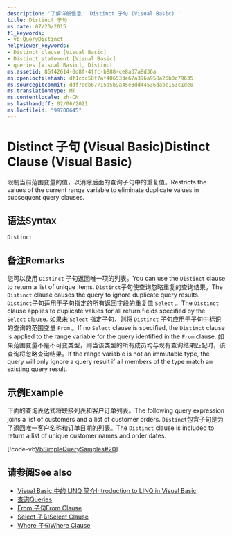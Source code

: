 ```yaml
---
description: '了解详细信息： Distinct 子句 (Visual Basic) '
title: Distinct 子句
ms.date: 07/20/2015
f1_keywords:
- vb.QueryDistinct
helpviewer_keywords:
- Distinct clause [Visual Basic]
- Distinct statement [Visual Basic]
- queries [Visual Basic], Distinct
ms.assetid: 86f42614-0d8f-4ffc-b888-ce8a37a8d36a
ms.openlocfilehash: df1cdc58f7af406533e67a396a958a26b0c79635
ms.sourcegitcommit: ddf7edb67715a5b9a45e3dd44536dabc153c1de0
ms.translationtype: MT
ms.contentlocale: zh-CN
ms.lasthandoff: 02/06/2021
ms.locfileid: "99700645"
---
```

# <a name="distinct-clause-visual-basic"></a><span data-ttu-id="38cce-103">Distinct 子句 (Visual Basic)</span><span class="sxs-lookup"><span data-stu-id="38cce-103">Distinct Clause (Visual Basic)</span></span>

<span data-ttu-id="38cce-104">限制当前范围变量的值，以消除后面的查询子句中的重复值。</span><span class="sxs-lookup"><span data-stu-id="38cce-104">Restricts the values of the current range variable to eliminate duplicate values in subsequent query clauses.</span></span>  
  
## <a name="syntax"></a><span data-ttu-id="38cce-105">语法</span><span class="sxs-lookup"><span data-stu-id="38cce-105">Syntax</span></span>  
  
```vb  
Distinct  
```  
  
## <a name="remarks"></a><span data-ttu-id="38cce-106">备注</span><span class="sxs-lookup"><span data-stu-id="38cce-106">Remarks</span></span>  

 <span data-ttu-id="38cce-107">您可以使用 `Distinct` 子句返回唯一项的列表。</span><span class="sxs-lookup"><span data-stu-id="38cce-107">You can use the `Distinct` clause to return a list of unique items.</span></span> <span data-ttu-id="38cce-108">`Distinct`子句使查询忽略重复的查询结果。</span><span class="sxs-lookup"><span data-stu-id="38cce-108">The `Distinct` clause causes the query to ignore duplicate query results.</span></span> <span data-ttu-id="38cce-109">`Distinct`子句适用于子句指定的所有返回字段的重复值 `Select` 。</span><span class="sxs-lookup"><span data-stu-id="38cce-109">The `Distinct` clause applies to duplicate values for all return fields specified by the `Select` clause.</span></span> <span data-ttu-id="38cce-110">如果未 `Select` 指定子句，则将 `Distinct` 子句应用于子句中标识的查询的范围变量 `From` 。</span><span class="sxs-lookup"><span data-stu-id="38cce-110">If no `Select` clause is specified, the `Distinct` clause is applied to the range variable for the query identified in the `From` clause.</span></span> <span data-ttu-id="38cce-111">如果范围变量不是不可变类型，则当该类型的所有成员均与现有查询结果匹配时，该查询将忽略查询结果。</span><span class="sxs-lookup"><span data-stu-id="38cce-111">If the range variable is not an immutable type, the query will only ignore a query result if all members of the type match an existing query result.</span></span>  
  
## <a name="example"></a><span data-ttu-id="38cce-112">示例</span><span class="sxs-lookup"><span data-stu-id="38cce-112">Example</span></span>  

 <span data-ttu-id="38cce-113">下面的查询表达式将联接列表和客户订单列表。</span><span class="sxs-lookup"><span data-stu-id="38cce-113">The following query expression joins a list of customers and a list of customer orders.</span></span> <span data-ttu-id="38cce-114">`Distinct`包含子句是为了返回唯一客户名称和订单日期的列表。</span><span class="sxs-lookup"><span data-stu-id="38cce-114">The `Distinct` clause is included to return a list of unique customer names and order dates.</span></span>  
  
 [!code-vb[VbSimpleQuerySamples#20](~/samples/snippets/visualbasic/VS_Snippets_VBCSharp/VbSimpleQuerySamples/VB/QuerySamples1.vb#20)]  
  
## <a name="see-also"></a><span data-ttu-id="38cce-115">请参阅</span><span class="sxs-lookup"><span data-stu-id="38cce-115">See also</span></span>

- [<span data-ttu-id="38cce-116">Visual Basic 中的 LINQ 简介</span><span class="sxs-lookup"><span data-stu-id="38cce-116">Introduction to LINQ in Visual Basic</span></span>](../../programming-guide/language-features/linq/introduction-to-linq.md)
- [<span data-ttu-id="38cce-117">查询</span><span class="sxs-lookup"><span data-stu-id="38cce-117">Queries</span></span>](index.md)
- [<span data-ttu-id="38cce-118">From 子句</span><span class="sxs-lookup"><span data-stu-id="38cce-118">From Clause</span></span>](from-clause.md)
- [<span data-ttu-id="38cce-119">Select 子句</span><span class="sxs-lookup"><span data-stu-id="38cce-119">Select Clause</span></span>](select-clause.md)
- [<span data-ttu-id="38cce-120">Where 子句</span><span class="sxs-lookup"><span data-stu-id="38cce-120">Where Clause</span></span>](where-clause.md)
